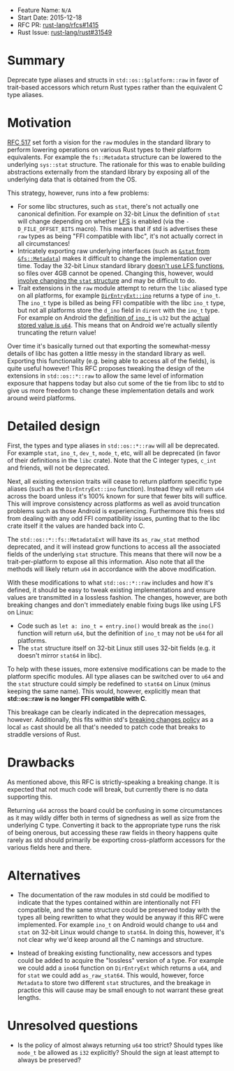 - Feature Name: `N/A`
- Start Date: 2015-12-18
- RFC PR: [rust-lang/rfcs#1415](https://github.com/rust-lang/rfcs/pull/1415)
- Rust Issue: [rust-lang/rust#31549](https://github.com/rust-lang/rust/issues/31549)

# Summary
[summary]: #summary

Deprecate type aliases and structs in `std::os::$platform::raw` in favor of
trait-based accessors which return Rust types rather than the equivalent C type
aliases.

# Motivation
[motivation]: #motivation

[RFC 517][io-reform] set forth a vision for the `raw` modules in the standard
library to perform lowering operations on various Rust types to their platform
equivalents. For example the `fs::Metadata` structure can be lowered to the
underlying `sys::stat` structure. The rationale for this was to enable building
abstractions externally from the standard library by exposing all of the
underlying data that is obtained from the OS.

[io-reform]: https://github.com/rust-lang/rfcs/blob/master/text/0517-io-os-reform.md

This strategy, however, runs into a few problems:

* For some libc structures, such as `stat`, there's not actually one canonical
  definition. For example on 32-bit Linux the definition of `stat` will change
  depending on whether [LFS][lfs] is enabled (via the `-D_FILE_OFFSET_BITS`
  macro).  This means that if std is advertises these `raw` types as being "FFI
  compatible with libc", it's not actually correct in all circumstances!
* Intricately exporting raw underlying interfaces (such as [`&stat` from
  `&fs::Metadata`][std-as-stat]) makes it difficult to change the
  implementation over time.  Today the 32-bit Linux standard library [doesn't
  use LFS functions][std-no-lfs], so files over 4GB cannot be opened. Changing
  this, however, would [involve changing the `stat`
  structure][libc-stat-change] and may be difficult to do.
* Trait extensions in the `raw` module attempt to return the `libc` aliased type
  on all platforms, for example [`DirEntryExt::ino`][std-ino] returns a type of
  `ino_t`.  The `ino_t` type is billed as being FFI compatible with the libc
  `ino_t` type, but not all platforms store the `d_ino` field in `dirent` with
  the `ino_t` type. For example on Android the [definition of
  `ino_t`][android-ino_t] is `u32` but the [actual stored value is
  `u64`][android-d_ino]. This means that on Android we're actually silently
  truncating the return value!

[lfs]: http://users.suse.com/~aj/linux_lfs.html
[std-as-stat]: https://github.com/rust-lang/rust/blob/29ea4eef9fa6e36f40bc1f31eb1e56bf5941ee72/src/libstd/sys/unix/fs.rs#L81-L92
[std-no-lfs]: https://github.com/rust-lang/rust/issues/30050
[std-ino]: https://github.com/rust-lang/rust/blob/29ea4eef9fa6e36f40bc1f31eb1e56bf5941ee72/src/libstd/sys/unix/fs.rs#L192-L197
[libc-stat-change]: https://github.com/rust-lang-nursery/libc/blob/2c7e08c959e599ca221581b1670a9ecbbeac2dcb/src/unix/notbsd/linux/other/b32/mod.rs#L28-L71
[android-d_ino]: https://github.com/rust-lang-nursery/libc/blob/2c7e08c959e599ca221581b1670a9ecbbeac2dcb/src/unix/notbsd/android/mod.rs#L50
[android-ino_t]: https://github.com/rust-lang-nursery/libc/blob/2c7e08c959e599ca221581b1670a9ecbbeac2dcb/src/unix/notbsd/android/mod.rs#L11

Over time it's basically turned out that exporting the somewhat-messy details of
libc has gotten a little messy in the standard library as well. Exporting this
functionality (e.g. being able to access all of the fields), is quite useful
however! This RFC proposes tweaking the design of the extensions in
`std::os::*::raw` to allow the same level of information exposure that happens
today but also cut some of the tie from libc to std to give us more freedom to
change these implementation details and work around weird platforms.

# Detailed design
[design]: #detailed-design

First, the types and type aliases in `std::os::*::raw` will all be
deprecated. For example `stat`, `ino_t`, `dev_t`, `mode_t`, etc, will all be
deprecated (in favor of their definitions in the `libc` crate). Note that the C
integer types, `c_int` and friends, will not be deprecated.

Next, all existing extension traits will cease to return platform specific type
aliases (such as the `DirEntryExt::ino` function). Instead they will return
`u64` across the board unless it's 100% known for sure that fewer bits will
suffice. This will improve consistency across platforms as well as avoid
truncation problems such as those Android is experiencing. Furthermore this
frees std from dealing with any odd FFI compatibility issues, punting that to
the libc crate itself it the values are handed back into C.

The `std::os::*::fs::MetadataExt` will have its `as_raw_stat` method deprecated,
and it will instead grow functions to access all the associated fields of the
underlying `stat` structure. This means that there will now be a
trait-per-platform to expose all this information. Also note that all the
methods will likely return `u64` in accordance with the above modification.

With these modifications to what `std::os::*::raw` includes and how it's
defined, it should be easy to tweak existing implementations and ensure values
are transmitted in a lossless fashion. The changes, however, are both breaking
changes and don't immediately enable fixing bugs like using LFS on Linux:

* Code such as `let a: ino_t = entry.ino()` would break as the `ino()` function
  will return `u64`, but the definition of `ino_t` may not be `u64` for all
  platforms.
* The `stat` structure itself on 32-bit Linux still uses 32-bit fields (e.g. it
  doesn't mirror `stat64` in libc).

To help with these issues, more extensive modifications can be made to the
platform specific modules. All type aliases can be switched over to `u64` and
the `stat` structure could simply be redefined to `stat64` on Linux (minus
keeping the same name). This would, however, explicitly mean that
**std::os::raw is no longer FFI compatible with C**.

This breakage can be clearly indicated in the deprecation messages, however.
Additionally, this fits within std's [breaking changes policy][api-evolution] as
a local `as` cast should be all that's needed to patch code that breaks to
straddle versions of Rust.

[api-evolution]: https://github.com/rust-lang/rfcs/blob/master/text/1105-api-evolution.md

# Drawbacks
[drawbacks]: #drawbacks

As mentioned above, this RFC is strictly-speaking a breaking change. It is
expected that not much code will break, but currently there is no data
supporting this.

Returning `u64` across the board could be confusing in some circumstances as it
may wildly differ both in terms of signedness as well as size from the
underlying C type. Converting it back to the appropriate type runs the risk of
being onerous, but accessing these raw fields in theory happens quite rarely as
std should primarily be exporting cross-platform accessors for the various
fields here and there.

# Alternatives
[alternatives]: #alternatives

* The documentation of the raw modules in std could be modified to indicate that
  the types contained within are intentionally not FFI compatible, and the same
  structure could be preserved today with the types all being rewritten to what
  they would be anyway if this RFC were implemented. For example `ino_t` on
  Android would change to `u64` and `stat` on 32-bit Linux would change to
  `stat64`. In doing this, however, it's not clear why we'd keep around all the
  C namings and structure.

* Instead of breaking existing functionality, new accessors and types could be
  added to acquire the "lossless" version of a type. For example we could add a
  `ino64` function on `DirEntryExt` which returns a `u64`, and for `stat` we
  could add `as_raw_stat64`. This would, however, force `Metadata` to store two
  different `stat` structures, and the breakage in practice this will cause may
  be small enough to not warrant these great lengths.

# Unresolved questions
[unresolved]: #unresolved-questions

* Is the policy of almost always returning `u64` too strict? Should types like
  `mode_t` be allowed as `i32` explicitly? Should the sign at least attempt to
  always be preserved?
